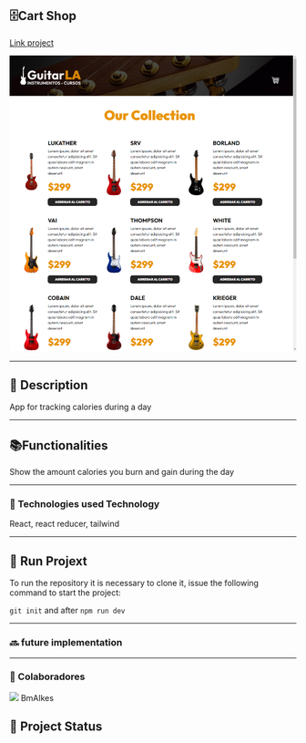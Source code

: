 <h2>🗄️Cart Shop</h2>

<p><a href="">Link project</a></p>

<img src="https://github.com/BmAlkes/guitarLa/blob/main/src/assets/guitta.png?raw=true"/>

<hr/>

<h2>📝 Description</h2>
<p>App for tracking calories during a day</p>

<hr/>

<h2>📚Functionalities</h2>
<p>Show the amount calories you burn and gain during the day</p>

  <hr/>
<h3>🔧
Technologies used
Technology</h3>

<p>React, react reducer, tailwind </p>

<hr/>
<h2>🚀 Run Projext</h2>
<p>To run the repository it is necessary to clone it, issue the following command to start the project: </p>

`git init`
and after
`npm run dev`

<hr/>
  
<h3>🔜 future implementation</h3>

  <hr/>
<h3>  
🤝 Colaboradores</h3>
  
<img src="https://www.github.com/BmAlkes.png" width="150px"/>
BmAlkes
<h2>🎯 Project Status</h2>
